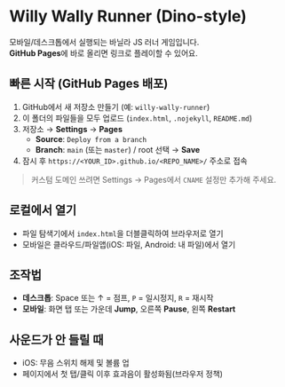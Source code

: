 
# Willy Wally Runner (Dino-style)

모바일/데스크톱에서 실행되는 바닐라 JS 러너 게임입니다.  
**GitHub Pages**에 바로 올리면 링크로 플레이할 수 있어요.

## 빠른 시작 (GitHub Pages 배포)
1. GitHub에서 새 저장소 만들기 (예: `willy-wally-runner`)
2. 이 폴더의 파일들을 모두 업로드 (`index.html`, `.nojekyll`, `README.md`)
3. 저장소 → **Settings** → **Pages**
   - **Source**: `Deploy from a branch`
   - **Branch**: `main` (또는 `master`) / root 선택 → **Save**
4. 잠시 후 `https://<YOUR_ID>.github.io/<REPO_NAME>/` 주소로 접속

> 커스텀 도메인 쓰려면 Settings → Pages에서 `CNAME` 설정만 추가해 주세요.

## 로컬에서 열기
- 파일 탐색기에서 `index.html`을 더블클릭하여 브라우저로 열기
- 모바일은 클라우드/파일앱(iOS: 파일, Android: 내 파일)에서 열기

## 조작법
- **데스크톱**: Space 또는 ↑ = 점프, `P` = 일시정지, `R` = 재시작
- **모바일**: 화면 탭 또는 가운데 **Jump**, 오른쪽 **Pause**, 왼쪽 **Restart**

## 사운드가 안 들릴 때
- iOS: 무음 스위치 해제 및 볼륨 업
- 페이지에서 첫 탭/클릭 이후 효과음이 활성화됨(브라우저 정책)
